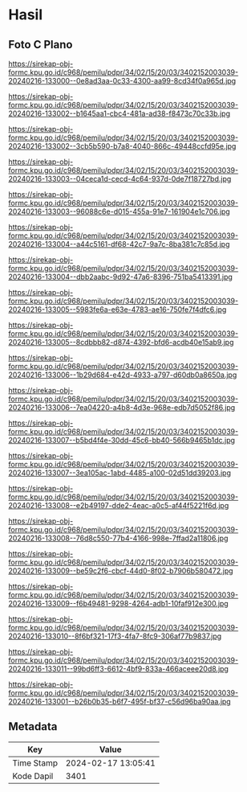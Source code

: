 # Hasil

## Foto C Plano

https://sirekap-obj-formc.kpu.go.id/c968/pemilu/pdpr/34/02/15/20/03/3402152003039-20240216-133000--0e8ad3aa-0c33-4300-aa99-8cd34f0a965d.jpg

https://sirekap-obj-formc.kpu.go.id/c968/pemilu/pdpr/34/02/15/20/03/3402152003039-20240216-133002--b1645aa1-cbc4-481a-ad38-f8473c70c33b.jpg

https://sirekap-obj-formc.kpu.go.id/c968/pemilu/pdpr/34/02/15/20/03/3402152003039-20240216-133002--3cb5b590-b7a8-4040-866c-49448ccfd95e.jpg

https://sirekap-obj-formc.kpu.go.id/c968/pemilu/pdpr/34/02/15/20/03/3402152003039-20240216-133003--04ceca1d-cecd-4c64-937d-0de7f18727bd.jpg

https://sirekap-obj-formc.kpu.go.id/c968/pemilu/pdpr/34/02/15/20/03/3402152003039-20240216-133003--96088c6e-d015-455a-91e7-161904e1c706.jpg

https://sirekap-obj-formc.kpu.go.id/c968/pemilu/pdpr/34/02/15/20/03/3402152003039-20240216-133004--a44c5161-df68-42c7-9a7c-8ba381c7c85d.jpg

https://sirekap-obj-formc.kpu.go.id/c968/pemilu/pdpr/34/02/15/20/03/3402152003039-20240216-133004--dbb2aabc-9d92-47a6-8396-751ba5413391.jpg

https://sirekap-obj-formc.kpu.go.id/c968/pemilu/pdpr/34/02/15/20/03/3402152003039-20240216-133005--5983fe6a-e63e-4783-ae16-750fe7f4dfc6.jpg

https://sirekap-obj-formc.kpu.go.id/c968/pemilu/pdpr/34/02/15/20/03/3402152003039-20240216-133005--8cdbbb82-d874-4392-bfd6-acdb40e15ab9.jpg

https://sirekap-obj-formc.kpu.go.id/c968/pemilu/pdpr/34/02/15/20/03/3402152003039-20240216-133006--1b29d684-e42d-4933-a797-d60db0a8650a.jpg

https://sirekap-obj-formc.kpu.go.id/c968/pemilu/pdpr/34/02/15/20/03/3402152003039-20240216-133006--7ea04220-a4b8-4d3e-968e-edb7d5052f86.jpg

https://sirekap-obj-formc.kpu.go.id/c968/pemilu/pdpr/34/02/15/20/03/3402152003039-20240216-133007--b5bd4f4e-30dd-45c6-bb40-566b9465b1dc.jpg

https://sirekap-obj-formc.kpu.go.id/c968/pemilu/pdpr/34/02/15/20/03/3402152003039-20240216-133007--3ea105ac-1abd-4485-a100-02d51dd39203.jpg

https://sirekap-obj-formc.kpu.go.id/c968/pemilu/pdpr/34/02/15/20/03/3402152003039-20240216-133008--e2b49197-dde2-4eac-a0c5-af44f5221f6d.jpg

https://sirekap-obj-formc.kpu.go.id/c968/pemilu/pdpr/34/02/15/20/03/3402152003039-20240216-133008--76d8c550-77b4-4166-998e-7ffad2a11806.jpg

https://sirekap-obj-formc.kpu.go.id/c968/pemilu/pdpr/34/02/15/20/03/3402152003039-20240216-133009--be59c2f6-cbcf-44d0-8f02-b7906b580472.jpg

https://sirekap-obj-formc.kpu.go.id/c968/pemilu/pdpr/34/02/15/20/03/3402152003039-20240216-133009--f6b49481-9298-4264-adb1-10faf912e300.jpg

https://sirekap-obj-formc.kpu.go.id/c968/pemilu/pdpr/34/02/15/20/03/3402152003039-20240216-133010--8f6bf321-17f3-4fa7-8fc9-306af77b9837.jpg

https://sirekap-obj-formc.kpu.go.id/c968/pemilu/pdpr/34/02/15/20/03/3402152003039-20240216-133011--99bd6ff3-6612-4bf9-833a-466aceee20d8.jpg

https://sirekap-obj-formc.kpu.go.id/c968/pemilu/pdpr/34/02/15/20/03/3402152003039-20240216-133001--b26b0b35-b6f7-495f-bf37-c56d96ba90aa.jpg


## Metadata

| Key        | Value               |
| ---------- | ------------------- |
| Time Stamp | 2024-02-17 13:05:41 |
| Kode Dapil | 3401                |



